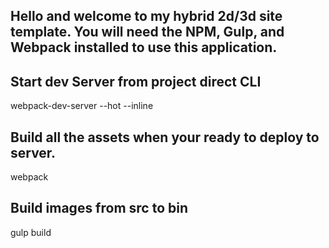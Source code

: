 ## Hello and welcome to my hybrid 2d/3d site template. You will need the NPM, Gulp, and Webpack installed to use this application.

## Start dev Server from project direct CLI
  webpack-dev-server --hot --inline

## Build all the assets when your ready to deploy to server.
  webpack

## Build images from src to bin
  gulp build
